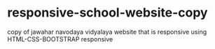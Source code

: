 # responsive-school-website-copy
copy of jawahar navodaya vidyalaya website that is responsive using HTML-CSS-BOOTSTRAP responsive
